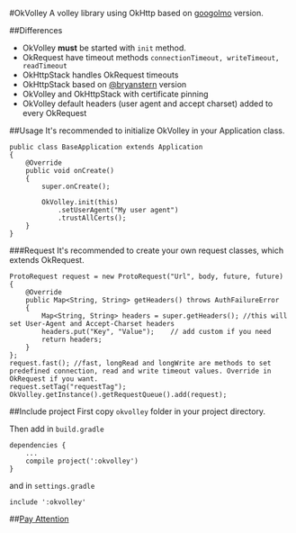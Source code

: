 #OkVolley
A volley library using OkHttp based on [googolmo](https://github.com/googolmo/OkVolley) version.

##Differences
* OkVolley **must** be started with `init` method.
* OkRequest have timeout methods `connectionTimeout, writeTimeout, readTimeout`
* OkHttpStack handles OkRequest timeouts
* OkHttpStack based on [@bryanstern](https://gist.github.com/bryanstern/4e8f1cb5a8e14c202750) version
* OkVolley and OkHttpStack with certificate pinning
* OkVolley default headers (user agent and accept charset) added to every OkRequest

##Usage
It's recommended to initialize OkVolley in your Application class.

	public class BaseApplication extends Application
	{
	    @Override
	    public void onCreate()
	    {
	        super.onCreate();
				
			OkVolley.init(this)
	        	.setUserAgent("My user agent")
	            .trustAllCerts();
	    }
	}

###Request
It's recommended to create your own request classes, which extends OkRequest<T>.

	ProtoRequest request = new ProtoRequest("Url", body, future, future)
	{
		@Override
		public Map<String, String> getHeaders() throws AuthFailureError
		{
			Map<String, String> headers = super.getHeaders(); //this will set User-Agent and Accept-Charset headers
			headers.put("Key", "Value");	// add custom if you need
			return headers;
		}
	};
	request.fast(); //fast, longRead and longWrite are methods to set predefined connection, read and write timeout values. Override in OkRequest if you want.
	request.setTag("requestTag");
	OkVolley.getInstance().getRequestQueue().add(request);

##Include project
First copy `okvolley` folder in your project directory.

Then add in `build.gradle`
```
dependencies {
	...
    compile project(':okvolley')
}
```

and in `settings.gradle`
```
include ':okvolley'
```

##[Pay Attention](https://github.com/googolmo/OkVolley#pay-attention)
